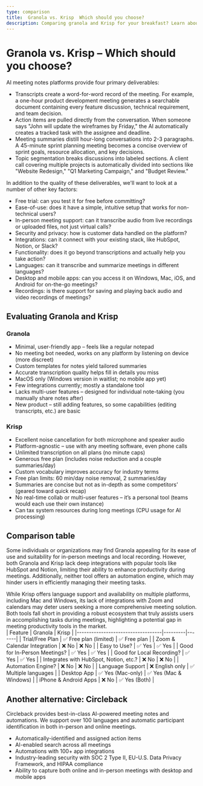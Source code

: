 ```yaml
---
type: comparison
title:  Granola vs. Krisp  Which should you choose?
description: Comparing granola and Krisp for your breakfast? Learn about the differences and consider an alternative with Circleback in this insightful article.
---
```


# Granola vs. Krisp – Which should you choose?  
AI meeting notes platforms provide four primary deliverables:  
  
* Transcripts create a word-for-word record of the meeting. For example, a one-hour product development meeting generates a searchable document containing every feature discussion, technical requirement, and team decision.  
* Action items are pulled directly from the conversation. When someone says "John will update the wireframes by Friday," the AI automatically creates a tracked task with the assignee and deadline.  
* Meeting summaries distill hour-long conversations into 2-3 paragraphs. A 45-minute sprint planning meeting becomes a concise overview of sprint goals, resource allocation, and key decisions.  
* Topic segmentation breaks discussions into labeled sections. A client call covering multiple projects is automatically divided into sections like "Website Redesign," "Q1 Marketing Campaign," and "Budget Review."  
  
In addition to the quality of these deliverables, we'll want to look at a number of other key factors:  
  
* Free trial: can you test it for free before committing?  
* Ease-of-use: does it have a simple, intuitive setup that works for non-technical users?  
* In-person meeting support: can it transcribe audio from live recordings or uploaded files, not just virtual calls?  
* Security and privacy: how is customer data handled on the platform?  
* Integrations: can it connect with your existing stack, like HubSpot, Notion, or Slack?  
* Functionality: does it go beyond transcriptions and actually help you take action?  
* Languages: can it transcribe and summarize meetings in different languages?  
* Desktop and mobile apps: can you access it on Windows, Mac, iOS, and Android for on-the-go meetings?  
* Recordings: is there support for saving and playing back audio and video recordings of meetings?    
## Evaluating Granola and Krisp  
### Granola
- Minimal, user-friendly app – feels like a regular notepad
- No meeting bot needed, works on any platform by listening on device (more discreet)
- Custom templates for notes yield tailored summaries
- Accurate transcription quality helps fill in details you miss
- MacOS only (Windows version in waitlist; no mobile app yet)
- Few integrations currently; mostly a standalone tool
- Lacks multi-user features – designed for individual note-taking (you manually share notes after)
- New product – still adding features, so some capabilities (editing transcripts, etc.) are basic

### Krisp
- Excellent noise cancellation for both microphone and speaker audio
- Platform-agnostic – use with any meeting software, even phone calls
- Unlimited transcription on all plans (no minute caps)
- Generous free plan (includes noise reduction and a couple summaries/day)
- Custom vocabulary improves accuracy for industry terms
- Free plan limits: 60 min/day noise removal, 2 summaries/day
- Summaries are concise but not as in-depth as some competitors’ (geared toward quick recap)
- No real-time collab or multi-user features – it’s a personal tool (teams would each use their own instance)
- Can tax system resources during long meetings (CPU usage for AI processing)  
## Comparison table    
Some individuals or organizations may find Granola appealing for its ease of use and suitability for in-person meetings and local recording. However, both Granola and Krisp lack deep integrations with popular tools like HubSpot and Notion, limiting their ability to enhance productivity during meetings. Additionally, neither tool offers an automation engine, which may hinder users in efficiently managing their meeting tasks.

While Krisp offers language support and availability on multiple platforms, including Mac and Windows, its lack of integrations with Zoom and calendars may deter users seeking a more comprehensive meeting solution. Both tools fall short in providing a robust ecosystem that truly assists users in accomplishing tasks during meetings, highlighting a potential gap in meeting productivity tools in the market.  
| Feature                           | Granola | Krisp |
|-----------------------------------|---------|-------|
| Trial/Free Plan                   | ✅ Free plan (limited) | ✅ Free plan |
| Zoom & Calendar Integration        | ❌ No    | ❌ No  |
| Easy to Use?                      | ✅ Yes   | ✅ Yes |
| Good for In-Person Meetings?       | ✅ Yes   | ✅ Yes |
| Good for Local Recording?         | ✅ Yes   | ✅ Yes |
| Integrates with HubSpot, Notion, etc.? | ❌ No | ❌ No |
| Automation Engine?                 | ❌ No    | ❌ No  |
| Language Support                  | ❌ English only | ✅ Multiple languages |
| Desktop App                       | ✅ Yes (Mac-only) | ✅ Yes (Mac & Windows) |
| iPhone & Android Apps             | ❌ No    | ✅ Yes (Both) |  
## Another alternative: Circleback  
Circleback provides best-in-class AI-powered meeting notes and automations. We support over 100 languages and automatic participant identification in both in-person and online meetings.  
  
* Automatically-identified and assigned action items  
* AI-enabled search across all meetings  
* Automations with 100+ app integrations  
* Industry-leading security with SOC 2 Type II, EU-U.S. Data Privacy Framework, and HIPAA compliance  
* Ability to capture both online and in-person meetings with desktop and mobile apps  